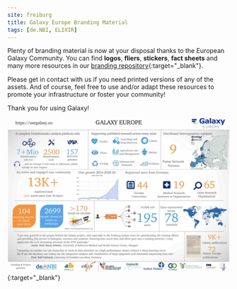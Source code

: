 ```yaml
---
site: freiburg
title: Galaxy Europe Branding Material
tags: [de.NBI, ELIXIR]
---
```


Plenty of branding material is now at your disposal thanks to the  European Galaxy Community.
You can find **logos**, **fliers**, **stickers**, **fact sheets** and many more resources in
our [branding repository](https://github.com/usegalaxy-eu/branding){:target="_blank"}. 

Please get in contact with us if you need printed versions of any of the assets.
And of course, feel free to use and/or adapt these resources to promote your infrastructure or foster your community! 

Thank you for using Galaxy!

[![Factsheet](/assets/media/fact_sheet.jpg)](https://github.com/usegalaxy-eu/branding){:target="_blank"}
